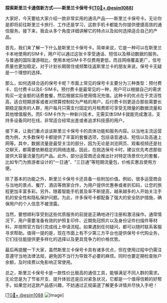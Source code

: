 **探索斯里兰卡通信新方式——斯里兰卡保号卡[[TG💪+ @esim1088](https://t.me/s/esim1088)]**

大家好，今天要给大家介绍一款非常实用的通讯产品——斯里兰卡保号卡。无论你是即将前往斯里兰卡旅行、工作还是学习，这款手机卡都能为你提供便捷高效的通信服务。接下来，我会从多个角度详细讲解它的特点以及如何选择适合自己的产品。

首先，我们来了解一下什么是斯里兰卡保号卡。简单来说，它是一种可以在斯里兰卡本地使用的SIM卡，用户可以通过这张卡享受通话、短信以及移动数据的服务。与普通的国际漫游相比，使用本地SIM卡不仅费用更低，而且网络覆盖更广，信号质量也更加稳定。对于计划长期居住或频繁往返斯里兰卡的朋友来说，保号卡无疑是一个理想的选择。

那么，如何选择合适的保号卡呢？市面上常见的保号卡主要分为三种类型：预付费卡、后付费卡以及E-SIM卡。预付费卡是最常见的一种，用户可以根据自己的需求购买一定金额的话费套餐，然后根据实际使用情况充值。这种卡的优点在于灵活性高，适合短期游客或者对预算控制较为严格的用户。后付费卡则更适合那些需要长期稳定服务的人群，用户每月只需支付固定的月租费即可享受无限量的数据流量和其他增值服务。而E-SIM卡作为一种新兴技术，无需实体SIM卡就能完成激活，支持多设备同时在线，非常适合经常出差或者追求科技感的用户。

接下来，让我们重点谈谈斯里兰卡保号卡的具体功能和服务内容。以当地主流运营商为例，大多数保号卡都提供了丰富的套餐选项，包括语音通话、短信以及高速上网等。其中，数据流量是最受关注的部分，因为无论是浏览网页、观看视频还是社交聊天，都需要依赖稳定的网络连接。因此，在挑选保号卡时，建议优先考虑那些提供大容量流量包的产品。此外，部分运营商还会推出针对特定场景优化的套餐，比如专门为旅游者设计的“一日通”、“三日通”等短期流量包，价格实惠且使用方便。

除了基本的功能之外，斯里兰卡保号卡还具备一些附加价值。例如，很多运营商会与当地的景点、餐厅、酒店等商家合作，为用户提供优惠券或者折扣码，让您的旅程更加丰富多彩。另外，随着智能手机普及率不断提高，越来越多的人开始关注手机的安全性和隐私保护问题。为此，许多保号卡都配备了强大的安全防护措施，确保用户的个人信息不被泄露。

当然，要想顺利享受到这些优质服务的前提是正确地进行注册和激活操作。通常情况下，用户需要准备有效的护照复印件、近期免冠照片以及身份证件扫描件等材料，并按照官方指引完成线上申请流程。如果遇到任何疑问，都可以随时联系客服寻求帮助。值得一提的是，现在市面上有不少第三方平台也提供保号卡代购业务，它们往往能提供更多样化的选择以及更具竞争力的价格优势。

最后再提醒一下大家，虽然斯里兰卡保号卡具有诸多优点，但在使用过程中仍需注意遵守当地法律法规，避免因不当行为导致不必要的麻烦。同时也要定期检查账户余额，及时续费以免影响正常使用。

总之，斯里兰卡保号卡是一款性价比极高的通信工具，能够满足不同人群的需求。无论您是为了节省开支、提升体验还是应对紧急状况，它都是一个值得信赖的好帮手。如果您对这款产品感兴趣，不妨通过正规渠道了解更多详情并尽快入手吧！

[[TG💪+ @esim1088](https://t.me/s/esim1088) ![Image](https://i.postimg.cc/4NQfJmqS/Snipaste-2025-05-13-00-14-12.png)]